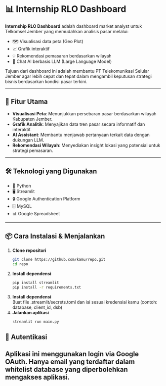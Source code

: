 # 📊 Internship RLO Dashboard

**Internship RLO Dashboard** adalah dashboard market analyst untuk Telkomsel Jember yang memudahkan analisis pasar melalui:

- 🗺️ Visualisasi data peta (Geo Plot)
- 📈 Grafik interaktif
- 💡 Rekomendasi pemasaran berdasarkan wilayah
- 🤖 Chat AI berbasis LLM (Large Language Model)

Tujuan dari dashboard ini adalah membantu PT Telekomunikasi Selular Jember agar lebih cepat dan tepat dalam mengambil keputusan strategi bisnis berdasarkan kondisi pasar terkini.

---

## 🚀 Fitur Utama

- **Visualisasi Peta**: Menunjukkan persebaran pasar berdasarkan wilayah Kabupaten Jember.
- **Grafik Analitik**: Menyajikan data tren pasar secara informatif dan interaktif.
- **AI Assistant**: Membantu menjawab pertanyaan terkait data dengan dukungan LLM.
- **Rekomendasi Wilayah**: Menyediakan insight lokasi yang potensial untuk strategi pemasaran.

---

## 🛠️ Teknologi yang Digunakan

- 🐍 Python
- 🖥️ Streamlit
- 🔒 Google Authentication Platform
- 🗄️ MySQL
- 📊 Google Spreadsheet

---

## 📦 Cara Instalasi & Menjalankan

1. **Clone repositori**  
   ```bash
   git clone https://github.com/kamu/repo.git
   cd repo
2. **Install dependensi**  
   ```bash
   pip install streamlit
   pip install -r requirements.txt
3. **Install dependensi**  
   Buat file .streamlit/secrets.toml dan isi sesuai kredensial kamu (contoh: database, client_id, dsb)
4. **Jalankan aplikasi**  
   ```bash
   streamlit run main.py   

## 🔐 Autentikasi
Aplikasi ini menggunakan login via Google OAuth. Hanya email yang terdaftar dalam whitelist database yang diperbolehkan mengakses aplikasi.
---